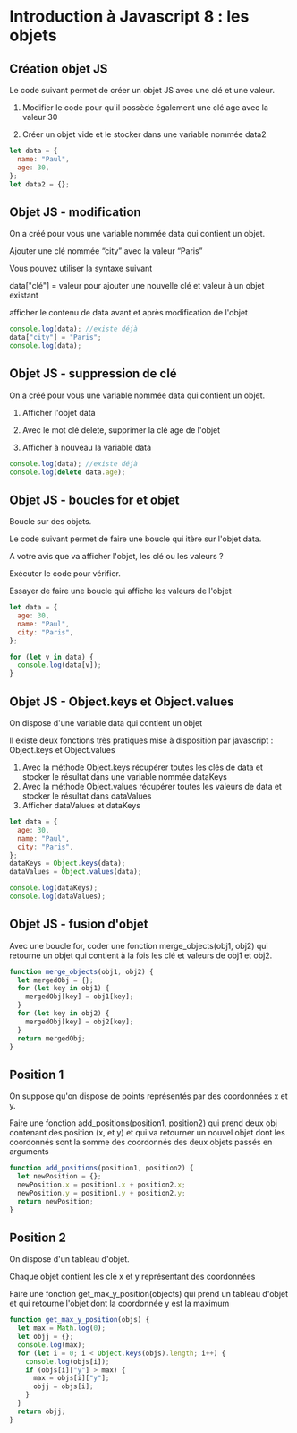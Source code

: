 # Introduction à Javascript 8 : les objets

## Création objet JS

Le code suivant permet de créer un objet JS avec une clé et une valeur.

1. Modifier le code pour qu'il possède également une clé age avec la valeur 30

2. Créer un objet vide et le stocker dans une variable nommée data2

```js
let data = {
  name: "Paul",
  age: 30,
};
let data2 = {};
```

## Objet JS - modification

On a créé pour vous une variable nommée data qui contient un objet.

Ajouter une clé nommée “city” avec la valeur “Paris”

Vous pouvez utiliser la syntaxe suivant

data["clé"] = valeur pour ajouter une nouvelle clé et valeur à un objet existant

afficher le contenu de data avant et après modification de l'objet

```js
console.log(data); //existe déjà
data["city"] = "Paris";
console.log(data);
```

## Objet JS - suppression de clé

On a créé pour vous une variable nommée data qui contient un objet.

1. Afficher l'objet data

2. Avec le mot clé delete, supprimer la clé age de l'objet

3. Afficher à nouveau la variable data

```js
console.log(data); //existe déjà
console.log(delete data.age);
```

## Objet JS - boucles for et objet

Boucle sur des objets.

Le code suivant permet de faire une boucle qui itère sur l'objet data.

A votre avis que va afficher l'objet, les clé ou les valeurs ?

Exécuter le code pour vérifier.

Essayer de faire une boucle qui affiche les valeurs de l'objet

```js
let data = {
  age: 30,
  name: "Paul",
  city: "Paris",
};

for (let v in data) {
  console.log(data[v]);
}
```

## Objet JS - Object.keys et Object.values

On dispose d'une variable data qui contient un objet

Il existe deux fonctions très pratiques mise à disposition par javascript : Object.keys et Object.values

1. Avec la méthode Object.keys récupérer toutes les clés de data et stocker le résultat dans une variable nommée dataKeys
2. Avec la méthode Object.values récupérer toutes les valeurs de data et stocker le résultat dans dataValues
3. Afficher dataValues et dataKeys

```js
let data = {
  age: 30,
  name: "Paul",
  city: "Paris",
};
dataKeys = Object.keys(data);
dataValues = Object.values(data);

console.log(dataKeys);
console.log(dataValues);
```

## Objet JS - fusion d'objet

Avec une boucle for, coder une fonction merge_objects(obj1, obj2) qui retourne un objet qui contient à la fois les clé et valeurs de obj1 et obj2.

```js
function merge_objects(obj1, obj2) {
  let mergedObj = {};
  for (let key in obj1) {
    mergedObj[key] = obj1[key];
  }
  for (let key in obj2) {
    mergedObj[key] = obj2[key];
  }
  return mergedObj;
}
```

## Position 1

On suppose qu'on dispose de points représentés par des coordonnées x et y.

Faire une fonction add_positions(position1, position2) qui prend deux obj contenant des position (x, et y) et qui va retourner un nouvel objet dont les coordonnés sont la somme des coordonnés des deux objets passés en arguments

```js
function add_positions(position1, position2) {
  let newPosition = {};
  newPosition.x = position1.x + position2.x;
  newPosition.y = position1.y + position2.y;
  return newPosition;
}
```

## Position 2

On dispose d'un tableau d'objet.

Chaque objet contient les clé x et y représentant des coordonnées

Faire une fonction get_max_y_position(objects) qui prend un tableau d'objet et qui retourne l'objet dont la coordonnée y est la maximum

```js
function get_max_y_position(objs) {
  let max = Math.log(0);
  let objj = {};
  console.log(max);
  for (let i = 0; i < Object.keys(objs).length; i++) {
    console.log(objs[i]);
    if (objs[i]["y"] > max) {
      max = objs[i]["y"];
      objj = objs[i];
    }
  }
  return objj;
}
```
